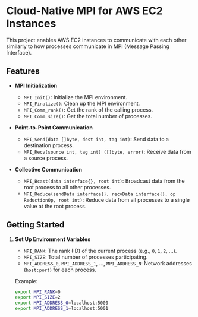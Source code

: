 # Cloud-Native MPI for AWS EC2 Instances

This project enables AWS EC2 instances to communicate with each other similarly to how processes communicate in MPI (Message Passing Interface).

## Features

- **MPI Initialization**
  - `MPI_Init()`: Initialize the MPI environment.
  - `MPI_Finalize()`: Clean up the MPI environment.
  - `MPI_Comm_rank()`: Get the rank of the calling process.
  - `MPI_Comm_size()`: Get the total number of processes.

- **Point-to-Point Communication**
  - `MPI_Send(data []byte, dest int, tag int)`: Send data to a destination process.
  - `MPI_Recv(source int, tag int) ([]byte, error)`: Receive data from a source process.

- **Collective Communication**
  - `MPI_Bcast(data interface{}, root int)`: Broadcast data from the root process to all other processes.
  - `MPI_Reduce(sendData interface{}, recvData interface{}, op ReductionOp, root int)`: Reduce data from all processes to a single value at the root process.

## Getting Started

1. **Set Up Environment Variables**

   - `MPI_RANK`: The rank (ID) of the current process (e.g., `0`, `1`, `2`, ...).
   - `MPI_SIZE`: Total number of processes participating.
   - `MPI_ADDRESS_0`, `MPI_ADDRESS_1`, ..., `MPI_ADDRESS_N`: Network addresses (`host:port`) for each process.

   Example:

   ```bash
   export MPI_RANK=0
   export MPI_SIZE=2
   export MPI_ADDRESS_0=localhost:5000
   export MPI_ADDRESS_1=localhost:5001
